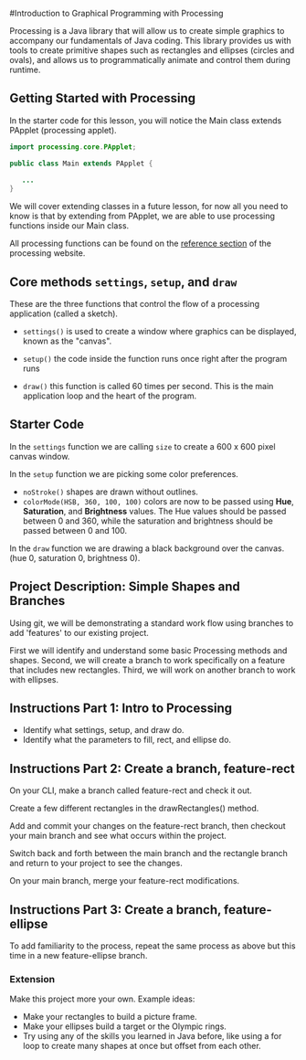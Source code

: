 #Introduction to Graphical Programming with Processing

Processing is a Java library that will allow us to create simple 
graphics to accompany our fundamentals of Java coding. 
This library provides us with tools to create primitive shapes such
as rectangles and ellipses (circles and ovals), and allows us to 
programmatically animate and control them during runtime.

## Getting Started with Processing
 In the starter code for this lesson, you will notice the Main class
 extends PApplet (processing applet). 
 
 ```java
import processing.core.PApplet;

public class Main extends PApplet {
    
    ...
}
```
 
 We will cover extending classes
 in a future lesson, for now all you need to know is that by
 extending from PApplet, we are able to use processing functions
 inside our Main class.
 
 All processing functions can be found on the 
 [reference section](https://www.processing.org/reference) of
 the processing website.
 
 ## Core methods `settings`, `setup`, and `draw`
 
 These are the three functions that control the flow of a processing
 application (called a sketch).
 
 * `settings()` is used to create a window where graphics can be 
 displayed, known as the "canvas".
 
 * `setup()` the code inside the function runs once right after the 
 program runs
 
 * `draw()` this function is called 60 times per second. This is 
 the main application loop and the heart of the program.
 
 ## Starter Code
 
 In the `settings` function we are calling `size` to create a 600
 x 600 pixel canvas window.
 
 In the `setup` function we are picking some color preferences.
 
 - `noStroke()` shapes are drawn without outlines.
 - `colorMode(HSB, 360, 100, 100)` colors are now to be passed using 
 **Hue**, **Saturation**, and **Brightness** values. The Hue values should be passed
between 0 and 360, while the saturation and brightness should be passed
between 0 and 100.
 
 In the `draw` function we are drawing a black background over 
 the canvas. (hue 0, saturation 0, brightness 0).
 
 ## Project Description: Simple Shapes and Branches
 
Using git, we will be demonstrating a standard work flow using
branches to add 'features' to our existing project.

First we will identify and understand some basic Processing
methods and shapes. Second, we will create a branch to work
specifically on a feature that includes new rectangles.
Third, we will work on another branch to work with ellipses.
 
 ## Instructions Part 1: Intro to Processing
 
- Identify what settings, setup, and draw do. 
- Identify what the parameters to fill, rect, and ellipse do.
 
 ## Instructions Part 2: Create a branch, feature-rect
 
On your CLI, make a branch called feature-rect and check it out.

Create a few different rectangles in the drawRectangles() method.

Add and commit your changes on the feature-rect branch, then
checkout your main branch and see what occurs within the project.

Switch back and forth between the main branch and the rectangle branch
and return to your project to see the changes.

On your main branch, merge your feature-rect modifications.


## Instructions Part 3: Create a branch, feature-ellipse

To add familiarity to the process, repeat the same process as above
but this time in a new feature-ellipse branch.



### Extension

Make this project more your own. Example ideas:

- Make your rectangles to build a picture frame.
- Make your ellipses build a target or the Olympic rings.
- Try using any of the skills you learned in Java before, like using 
a for loop to create many shapes at once but offset from each other.
